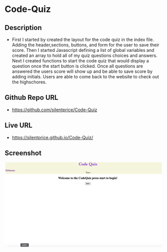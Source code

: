 # Code-Quiz

## Description
* First I started by created the layout for the code quiz in the index file. Adding the header,sections, buttons, and form for the user to save their score. Then I started Javascript defining a list of global variables and created an array to hold all of my quiz questions choices and answers. Next I created functions to start the code quiz that would display a question once the start button is clicked. Once all questions are answered the users score will show up and be able to save score by adding initials. Users are able to come back to the website to check out the highschores.  

## Github Repo URL
* https://github.com/silentprice/Code-Quiz

## Live URL
* https://silentprice.github.io/Code-Quiz/

## Screenshot
![screenshot](./assets/images/code-quiz-screenshot.png)